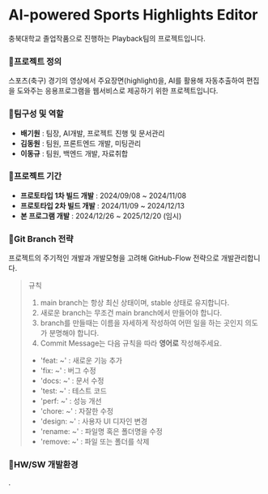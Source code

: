# AI-powered Sports Highlights Editor
충북대학교 졸업작품으로 진행하는 Playback팀의 프로젝트입니다.

### 📌프로젝트 정의
스포츠(축구) 경기의 영상에서 주요장면(highlight)을, AI를 활용해 자동추출하여 편집을 도와주는 응용프로그램을 웹서비스로 제공하기 위한 프로젝트입니다.

### 📌팀구성 및 역할
- **배기원** : 팀장, AI개발, 프로젝트 진행 및 문서관리
- **김동원** : 팀원, 프론트엔드 개발, 미팅관리
- **이동규** : 팀원, 백엔드 개발, 자료취합

### 📌프로젝트 기간
- **프로토타입 1차 빌드 개발** : 2024/09/08 ~ 2024/11/08
- **프로토타입 2차 빌드 개발** : 2024/11/09 ~ 2024/12/13
- **본 프로그램 개발** : 2024/12/26 ~ 2025/12/20 (임시)

### 📌Git Branch 전략
프로젝트의 주기적인 개발과 개발모형을 고려해 GitHub-Flow 전략으로 개발관리합니다.
>규칙
>1. main branch는 항상 최신 상태이며, stable 상태로 유지합니다.
>2. 새로운 branch는 무조건 main branch에서 만들어야 합니다.
>3. branch를 만들때는 이름을 자세하게 작성하여 어떤 일을 하는 곳인지 의도가 분명해야 합니다.
>4. Commit Message는 다음 규칙을 따라 **영어로** 작성해주세요.
> - 'feat: ~' : 새로운 기능 추가 
> - 'fix: ~'  : 버그 수정
> - 'docs: ~' : 문서 수정 
> - 'test: ~' : 테스트 코드
> - 'perf: ~' : 성능 개선
> - 'chore: ~' : 자잘한 수정
> - 'design: ~' : 사용자 UI 디자인 변경
> - 'rename: ~' : 파일명 혹은 폴더명을 수정
> - 'remove: ~' : 파일 또는 폴더를 삭제

### 📌HW/SW 개발환경
.

